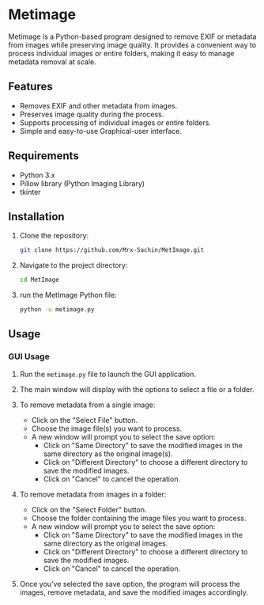 # Metimage

Metimage is a Python-based program designed to remove EXIF or metadata from images while preserving image quality. It provides a convenient way to process individual images or entire folders, making it easy to manage metadata removal at scale.

## Features

- Removes EXIF and other metadata from images.
- Preserves image quality during the process.
- Supports processing of individual images or entire folders.
- Simple and easy-to-use Graphical-user interface.

## Requirements

- Python 3.x
- Pillow library (Python Imaging Library)
- tkinter

## Installation

1. Clone the repository:

    ```bash
    git clone https://github.com/Mrx-Sachin/MetImage.git
    ```

2. Navigate to the project directory:

    ```bash
    cd MetImage
    ```

3. run the MetImage Python file:

    ```bash
    python -u metimage.py
    ```

## Usage

### GUI Usage

1. Run the `metimage.py` file to launch the GUI application.

2. The main window will display with the options to select a file or a folder.

3. To remove metadata from a single image:
    - Click on the "Select File" button.
    - Choose the image file(s) you want to process.
    - A new window will prompt you to select the save option:
        - Click on "Same Directory" to save the modified images in the same directory as the original image(s).
        - Click on "Different Directory" to choose a different directory to save the modified images.
        - Click on "Cancel" to cancel the operation.

4. To remove metadata from images in a folder:
    - Click on the "Select Folder" button.
    - Choose the folder containing the image files you want to process.
    - A new window will prompt you to select the save option:
        - Click on "Same Directory" to save the modified images in the same directory as the original images.
        - Click on "Different Directory" to choose a different directory to save the modified images.
        - Click on "Cancel" to cancel the operation.

5. Once you've selected the save option, the program will process the images, remove metadata, and save the modified images accordingly.



